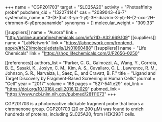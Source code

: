 +++
name = "CGP201703"
target = "SLC25A20"
activity = "Photoaffinity probe"
pubchem_cid = "132274144"
cas = "2089043-46-7"
systematic_name = "3-(3-(but-3-yn-1-yl)-3H-diazirin-3-yl)-N-(2-oxo-2H-chromen-6-yl)propanamide"
synonyms = []
molecular_weight = "309.33"

[[suppliers]]
name = "Aurora"
link = "http://online.aurorafinechemicals.com/info?ID=A32.669.109"
[[suppliers]]
name = "LabNetwork"
link = "https://labnetwork.com/frontend-app/p/#%21/moleculedetails/LN01060488"
[[suppliers]]
name = "Life Chemicals"
link = "https://shop.lifechemicals.com/2/F2656-0250"

[[references]]
authors_list = "Parker, C. G., Galmozzi, A., Wang, Y., Correia, B. E., Sasaki, K., Joslyn, C. M., Kim, A. S., Cavallaro, C. L., Lawrence, R. M., Johnson, S. R., Narvaiza, I., Saez, E., and Cravatt, B. F."
title = "Ligand and Target Discovery by Fragment-Based Screening in Human Cells"
journal = "Cell"
year = "2017"
volume = 168
pages = "527-541.e29"
doi_link = "https://doi.org/10.1016/j.cell.2016.12.029"
pubmed_link = "https://www.ncbi.nlm.nih.gov/pubmed/28111073"
+++

CGP201703 is a photoreactive clickable fragment probe that bears a chromenone group. CGP201703 (20 or 200 µM) was found to enrich hundreds of proteins, including SLC25A20, from HEK293T cells.